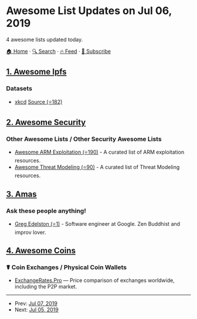 # Awesome List Updates on Jul 06, 2019

4 awesome lists updated today.

[🏠 Home](/README.md) · [🔍 Search](https://www.trackawesomelist.com/search/) · [🔥 Feed](https://www.trackawesomelist.com/rss.xml) · [📮 Subscribe](https://trackawesomelist.us17.list-manage.com/subscribe?u=d2f0117aa829c83a63ec63c2f&id=36a103854c)



## [1. Awesome Ipfs](/content/ipfs/awesome-ipfs/README.md)

### Datasets

*   [xkcd](https://ipfs.io/ipns/xkcd.hacdias.com)  [Source (⭐182)](https://github.com/ipfs/archives/issues/21)

## [2. Awesome Security](/content/sbilly/awesome-security/README.md)

### Other Awesome Lists / Other Security Awesome Lists

*   [Awesome ARM Exploitation (⭐190)](https://github.com/HenryHoggard/awesome-arm-exploitation) - A curated list of ARM exploitation resources.
*   [Awesome Threat Modeling (⭐90)](https://github.com/redshiftzero/awesome-threat-modeling) - A curated list of Threat Modeling resources.

## [3. Amas](/content/sindresorhus/amas/README.md)

### Ask these people anything!

*   [Greg Edelston (⭐1)](https://github.com/gredelston/ama) - Software engineer at Google. Zen Buddhist and improv lover.

## [4. Awesome Coins](/content/Zheaoli/awesome-coins/README.md)

### ☤ Coin Exchanges / Physical Coin Wallets

*   [ExchangeRates.Pro](https://exchangerates.pro) — Price comparison of exchanges worldwide, including the P2P market.

---

- Prev: [Jul 07, 2019](/content/2019/07/07/README.md)
- Next: [Jul 05, 2019](/content/2019/07/05/README.md)
